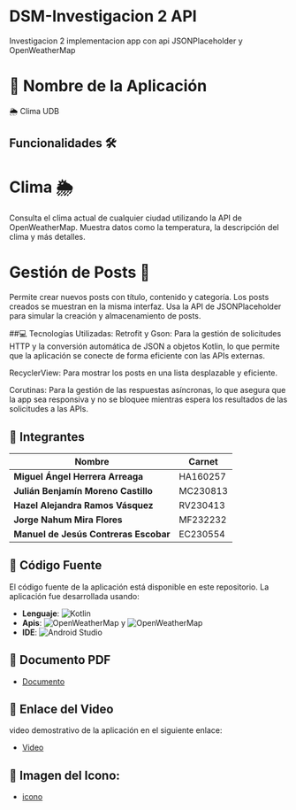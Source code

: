 # DSM-Investigacion 2 API
 Investigacion 2 implementacion app con api JSONPlaceholder y OpenWeatherMap
 
# 🚀 Nombre de la Aplicación
 🌦️ Clima UDB

## Funcionalidades 🛠️
# Clima 🌦️
Consulta el clima actual de cualquier ciudad utilizando la API de OpenWeatherMap.
Muestra datos como la temperatura, la descripción del clima y más detalles.

# Gestión de Posts 📝
Permite crear nuevos posts con título, contenido y categoría.
Los posts creados se muestran en la misma interfaz.
Usa la API de JSONPlaceholder para simular la creación y almacenamiento de posts.

##💻 Tecnologías Utilizadas:
Retrofit y Gson: Para la gestión de solicitudes HTTP y la conversión automática de JSON a objetos Kotlin, lo que permite que la aplicación se conecte de forma eficiente con las APIs externas.

RecyclerView: Para mostrar los posts en una lista desplazable y eficiente.

Corutinas: Para la gestión de las respuestas asíncronas, lo que asegura que la app sea responsiva y no se bloquee mientras espera los resultados de las solicitudes a las APIs.

## 👥 Integrantes
| Nombre                                          |         Carnet      |
| ----------------------------------------------- | ------------------- |
| **Miguel Ángel Herrera Arreaga**                | HA160257            |
| **Julián Benjamín Moreno Castillo**             | MC230813            |
| **Hazel Alejandra Ramos Vásquez**               | RV230413            |
| **Jorge Nahum Mira Flores**                     | MF232232            |
| **Manuel de Jesús Contreras Escobar**           | EC230554            |


## 📂 Código Fuente
El código fuente de la aplicación está disponible en este repositorio. La aplicación fue desarrollada usando:
- **Lenguaje**: ![Kotlin](https://img.shields.io/badge/-Kotlin-7F52FF?style=flat-square&logo=kotlin&logoColor=white)
- **Apis**:   ![OpenWeatherMap](https://img.shields.io/badge/-OpenWeatherMap-orange?style=flat-square&logo=weather&logoColor=white) y ![OpenWeatherMap](https://img.shields.io/badge/-OpenWeatherMap-orange?style=flat-square&logo=weather&logoColor=white)
- **IDE**:  ![Android Studio](https://img.shields.io/badge/-Android%20Studio-3DDC84?style=flat-square&logo=android-studio&logoColor=white)

## 📄 Documento PDF
- [Documento](https://drive.google.com/file/d/1hatzyergVZUusvIkGpYpg-HGRY-g7r6U/view?usp=sharing)
  
## 🎥 Enlace del Video
video demostrativo de la aplicación en el siguiente enlace:
- [Video ]()

## 📱 Imagen del Icono: 
- [icono](https://drive.google.com/file/d/1GUhPSI-bTn-qbRRPGvtjmejiu0D2ICqU/view?usp=sharing)


